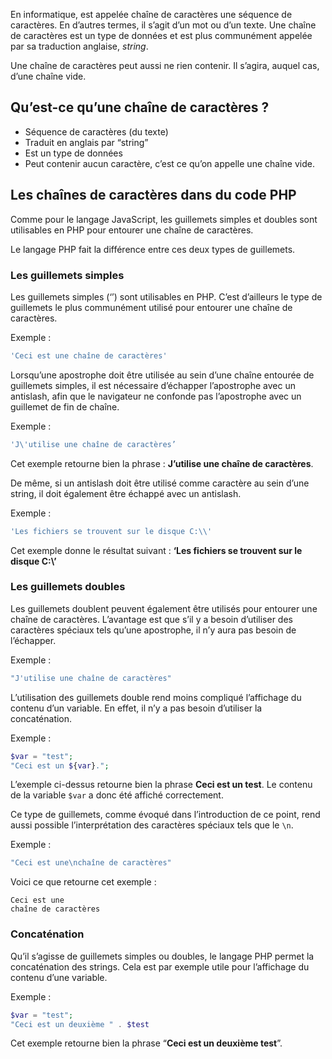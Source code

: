 En informatique, est appelée chaîne de caractères une séquence de caractères. En d’autres termes, il s’agit d’un mot ou d’un texte. Une chaîne de caractères est un type de données et est plus communément appelée par sa traduction anglaise, *string*. 

Une chaîne de caractères peut aussi ne rien contenir. Il s’agira, auquel cas, d’une chaîne vide. 

## Qu’est-ce qu’une chaîne de caractères ?

- Séquence de caractères (du texte)
- Traduit en anglais par “string”
- Est un type de données
- Peut contenir aucun caractère, c’est ce qu’on appelle une chaîne vide.

## Les chaînes de caractères dans du code PHP

Comme pour le langage JavaScript, les guillemets simples et doubles sont utilisables en PHP pour entourer une chaîne de caractères. 

Le langage PHP fait la différence entre ces deux types de guillemets.

### Les guillemets simples 

Les guillemets simples (‘’) sont utilisables en PHP. C’est d’ailleurs le type de guillemets le plus communément utilisé pour entourer une chaîne de caractères. 

Exemple :

``` php
'Ceci est une chaîne de caractères'
```

Lorsqu’une apostrophe doit être utilisée au sein d’une chaîne entourée de guillemets simples, il est nécessaire d’échapper l’apostrophe avec un antislash, afin que le navigateur ne confonde pas l’apostrophe avec un guillemet de fin de chaîne.

Exemple :

``` php
'J\'utilise une chaîne de caractères’
```

Cet exemple retourne bien la phrase : **J’utilise une chaîne de caractères**.

De même, si un antislash doit être utilisé comme caractère au sein d’une string, il doit également être échappé avec un antislash.

Exemple :

``` php
'Les fichiers se trouvent sur le disque C:\\'
```

Cet exemple donne le résultat suivant : **‘Les fichiers se trouvent sur le disque C:\’**

### Les guillemets doubles

Les guillemets doublent peuvent également être utilisés pour entourer une chaîne de caractères. L’avantage est que s’il y a besoin d’utiliser des caractères spéciaux tels qu’une apostrophe, il n’y aura pas besoin de l’échapper.

Exemple :

``` php
"J'utilise une chaîne de caractères"
```

L’utilisation des guillemets double rend moins compliqué l’affichage du contenu d’un variable. En effet, il n’y a pas besoin d’utiliser la concaténation. 

Exemple :

``` php
$var = "test";
"Ceci est un ${var}.";
```

L’exemple ci-dessus retourne bien la phrase **Ceci est un test**. Le contenu de la variable ```$var``` a donc été affiché correctement. 

Ce type de guillemets, comme évoqué dans l’introduction de ce point, rend aussi possible l’interprétation des caractères spéciaux tels que le ```\n```.

Exemple :

``` php
"Ceci est une\nchaîne de caractères"
```

Voici ce que retourne cet exemple :

```
Ceci est une
chaîne de caractères
```

### Concaténation

Qu’il s’agisse de guillemets simples ou doubles, le langage PHP permet la concaténation des strings. Cela est par exemple utile pour l’affichage du contenu d’une variable.

Exemple :

``` php
$var = "test";
"Ceci est un deuxième " . $test
```

Cet exemple retourne bien la phrase “**Ceci est un deuxième test**”.
